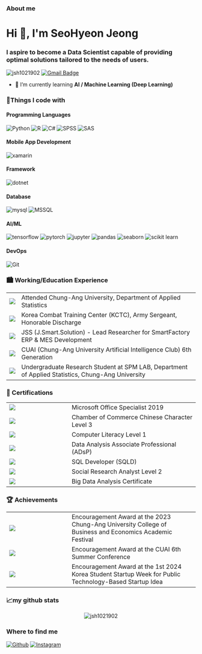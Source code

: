 <h3>About me</h3>

<h1 align="left">Hi 👋, I'm SeoHyeon Jeong</h1>
<h3 align="left">I aspire to become a Data Scientist capable of providing optimal solutions tailored to the needs of users.</h3>

<p align="left">
  <img src="https://komarev.com/ghpvc/?username=jsh1021902&label=Profile%20views&color=0e75b6&style=flat" alt="jsh1021902" />
  <a href="mailto:jsh1021902@gmail.com">
    <img src="https://img.shields.io/badge/-jsh1021902@gmail.com-c14438?style=flat-square&logo=Gmail&logoColor=white" alt="Gmail Badge" />
  </a>
</p>

- 🌱 I’m currently learning **AI / Machine Learning (Deep Learning)**
  



<h3>💪Things I code with</h3>
<h4>Programming Languages</h4>
<p>
  <img alt="Python" src="https://img.shields.io/badge/-Python-3776AB?style=flat-square&logo=Python&logoColor=white"/>
  <img alt="R" src="https://img.shields.io/badge/R-276DC3?style==flat-square&logo=r&logoColor=white"/>
  <img alt="C#" src="https://img.shields.io/badge/C%23-6A0DAD?style=flat-square&logo=csharp&logoColor=white"/>
  <img alt="SPSS" src="https://img.shields.io/badge/SPSS%23-6A0DAD?style=flat-square&logo=SPSS&logoColor=white"/>
  <img alt="SAS" src="https://img.shields.io/badge/SAS%23-6A0DAD?style=flat-square&logo=SAS&logoColor=white"/>
</p>

<h4>Mobile App Development</h4>
<p>
  <img alt="xamarin" src="https://img.shields.io/badge/-xamarin-3776AB?style=flat-square&logo=xamarin&logoColor=white"/>
</p>

<h4>Framework</h4>
<p>
  <img alt="dotnet" src="https://img.shields.io/badge/-dotnet-3776AB?style=flat-square&logo=dotnet&logoColor=white"/>
</p>

<h4>Database</h4>
<p>
  <img alt="mysql" src="https://img.shields.io/badge/MySQL-00000F?style==flat-square&logo=mysql&logoColor=white"/>
  <img alt="MSSQL" src="https://img.shields.io/badge/MSSQL-CC2927?style==flat-square&logo=microsoft-sql-server&logoColor=white"/>
</p>

<h4>AI/ML</h4>
<p>
  <img alt="tensorflow" src="https://img.shields.io/badge/TensorFlow-FF6F00?style=flat-square&logo=tensorflow&logoColor=white"/>
  <img alt="pytorch" src="https://img.shields.io/badge/PyTorch-EE4C2C?style=flat-square&logo=pytorch&logoColor=white"/>
  <img alt="jupyter" src="https://img.shields.io/badge/Jupyter-F37626?style=flat-square&logo=jupyter&logoColor=white"/>
  <img alt="pandas" src="https://img.shields.io/badge/pandas-150458?style=flat-square&logo=pandas&logoColor=white"/>
  <img alt="seaborn" src="https://img.shields.io/badge/seaborn-276DC3?style=flat-square&logo=seaborn&logoColor=white"/>
  <img alt="scikit learn" src="https://img.shields.io/badge/scikit learn-F7931E?style=flat-square&logo=scikit learn&logoColor=white"/>
</p>

<h4>DevOps</h4>
<p>
  <img src="https://img.shields.io/badge/git-F05032?style=flat-square&logo=git&logoColor=white" alt="Git"/>
</p>

<h3>🏙️ Working/Education Experience</h3>

<table>
  <tr>
    <td><img src="https://img.shields.io/badge/2019.03%20~%202025.02-87CEEB?style=flat-square" /></td>
    <td>Attended Chung-Ang University, Department of Applied Statistics</td>
  </tr>
  <tr>
    <td><img src="https://img.shields.io/badge/2021.02%20~%202022.08-87CEEB?style=flat-square" /></td>
    <td>Korea Combat Training Center (KCTC), Army Sergeant, Honorable Discharge</td>
  </tr>
  <tr>
    <td><img src="https://img.shields.io/badge/2022.08%20~%202023.12-87CEEB?style=flat-square" /></td>
    <td>JSS (J.Smart.Solution) - Lead Researcher for SmartFactory ERP & MES Development</td>
  </tr>
  <tr>
    <td><img src="https://img.shields.io/badge/2023.03%20~%202023.12-87CEEB?style=flat-square" /></td>
    <td>CUAI (Chung-Ang University Artificial Intelligence Club) 6th Generation</td>
  </tr>
  <tr>
    <td><img src="https://img.shields.io/badge/2023.12%20~%20Present-87CEEB?style=flat-square" /></td>
    <td>Undergraduate Research Student at SPM LAB, Department of Applied Statistics, Chung-Ang University</td>
  </tr>
</table>

<h3>📜 Certifications</h3>
<table>
  <tr>
    <td style="width: 150px;"><img src="https://img.shields.io/badge/2019-FFA07A?style=flat-square" /></td>
    <td>Microsoft Office Specialist 2019</td>
  </tr>
  <tr>
    <td style="width: 150px;"><img src="https://img.shields.io/badge/2020-FFA07A?style=flat-square" /></td>
    <td>Chamber of Commerce Chinese Character Level 3</td>
  </tr>
  <tr>
    <td style="width: 150px;"><img src="https://img.shields.io/badge/2020-FFA07A?style=flat-square" /></td>
    <td>Computer Literacy Level 1</td>
  </tr>
  <tr>
    <td style="width: 150px;"><img src="https://img.shields.io/badge/2022-FFA07A?style=flat-square" /></td>
    <td>Data Analysis Associate Professional (ADsP)</td>
  </tr>
  <tr>
    <td style="width: 150px;"><img src="https://img.shields.io/badge/2023-FFA07A?style=flat-square" /></td>
    <td>SQL Developer (SQLD)</td>
  </tr>
  <tr>
    <td style="width: 150px;"><img src="https://img.shields.io/badge/2024-FFA07A?style=flat-square" /></td>
    <td>Social Research Analyst Level 2</td>
  </tr>
  <tr>
    <td style="width: 150px;"><img src="https://img.shields.io/badge/2024-FFA07A?style=flat-square" /></td>
    <td>Big Data Analysis Certificate</td>
  </tr>
</table>

<h3>🏆 Achievements</h3>
<table>
  <tr>
    <td style="width: 150px;"><img src="https://img.shields.io/badge/2023-FFD700?style=flat-square" /></td>
    <td>Encouragement Award at the 2023 Chung-Ang University College of Business and Economics Academic Festival</td>
  </tr>
  <tr>
    <td style="width: 150px;"><img src="https://img.shields.io/badge/2023-FFD700?style=flat-square" /></td>
    <td>Encouragement Award at the CUAI 6th Summer Conference</td>
  </tr>
  <tr>
    <td style="width: 150px;"><img src="https://img.shields.io/badge/2024-FFD700?style=flat-square" /></td>
    <td>Encouragement Award at the 1st 2024 Korea Student Startup Week for Public Technology-Based Startup Idea</td>
  </tr>
</table>


<h3 align="left">📈my github stats</h3>
<p align="center"> <img src="https://github-readme-stats.vercel.app/api?username=jsh1021902&show_icons=true&theme=gotham" alt="jsh1021902"/>

<h3>Where to find me</h3>
<p>
  <a href="https://github.com/jsh1021902" target="_blank"><img alt="Github" src="https://img.shields.io/badge/GitHub-%2312100E.svg?&style=flat-square&logo=Github&logoColor=white"/></a>
  <a href="https://instagram.com/jsh1021902" target="_blank"><img alt="Instagram" src="https://img.shields.io/badge/instagram-%231DA1F2.svg?&style=flat-square&logo=instagram&logoColor=white"/></a>
</p>
